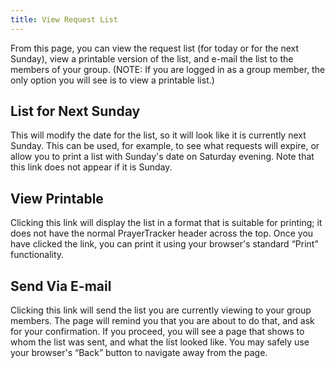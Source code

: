 ```yaml
---
title: View Request List
---
```


From this page, you can view the request list (for today or for the next Sunday), view a printable version of the list, and e-mail the list to the members of your group. (NOTE: If you are logged in as a group member, the only option you will see is to view a printable list.)

## List for Next Sunday
      
This will modify the date for the list, so it will look like it is currently next Sunday. This can be used, for example, to see what requests will expire, or allow you to print a list with Sunday's date on Saturday evening. Note that this link does not appear if it is Sunday.

## View Printable

Clicking this link will display the list in a format that is suitable for printing; it does not have the normal PrayerTracker header across the top. Once you have clicked the link, you can print it using your browser's standard “Print” functionality.

## Send Via E-mail

Clicking this link will send the list you are currently viewing to your group members. The page will remind you that you are about to do that, and ask for your confirmation. If you proceed, you will see a page that shows to whom the list was sent, and what the list looked like. You may safely use your browser's “Back” button to navigate away from the page.
